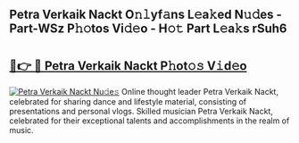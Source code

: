 ## Petra Verkaik Nackt O𝚗𝚕yf𝚊ns L𝚎a𝚔ed N𝚞𝚍es - Part-WSz P𝚑𝚘tos Vi𝚍𝚎o - H𝚘𝚝 Part L𝚎a𝚔s rSuh6

# <h2><a href="http://kf6bvt.oniu.top/?m=Petra+Verkaik+Nackt">🔗👉 🔴 Petra Verkaik Nackt P𝚑ot𝚘𝚜 V𝚒d𝚎o</a></h2>

[![Petra Verkaik Nackt Nu𝚍e𝚜](https://i.imgur.com/0qMVB7G.gif)](http://kf6bvt.oniu.top/?m=Petra+Verkaik+Nackt)
Online thought leader Petra Verkaik Nackt, celebrated for sharing dance and lifestyle material, consisting of presentations and personal vlogs. Skilled musician Petra Verkaik Nackt, celebrated for their exceptional talents and accomplishments in the realm of music.  
